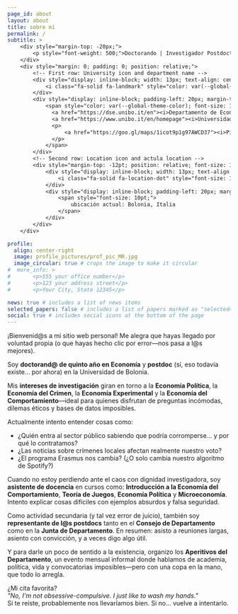```yaml
---
page_id: about
layout: about
title: sobre mí
permalink: /
subtitle: >
    <div style="margin-top: -20px;">
        <p style="font-weight: 500;">Doctorando | Investigador Postdoctoral | Asistente&nbsp;de&nbsp;Docencia</p>
    </div>
    <div style="margin: 0; padding: 0; position: relative;">
        <!-- First row: University icon and department name -->
        <div style="display: inline-block; width: 13px; text-align: center; position: absolute; top: 0; margin-top: -10pt; line-height: 14pt;">
            <i class="fa-solid fa-landmark" style="color: var(--global-theme-color); font-size: 10pt;"></i>
        </div>
        <div style="display: inline-block; padding-left: 20px; margin-top: -10pt; line-height: 14pt;">
            <span style="color: var(--global-theme-color); font-size: 10pt;">
              <a href="https://dse.unibo.it/en"><i>Departamento de Economía,</i></a>
              <a href="https://www.unibo.it/en/homepage"><i>Universidad&nbsp;de&nbsp;Bolonia</i></a>
              <p>
                  <a href="https://goo.gl/maps/1icot9p1g97AWCD37"><i>Piazza Scaravilli 2, 40126, Bologna</i></a>
              </p>
            </span>
        </div>
        <!-- Second row: Location icon and actula location -->
        <div style="margin-top: -12pt; position: relative; font-size: 10pt; margin-bottom: 15px; line-height: 14pt;">
            <div style="display: inline-block; width: 13px; text-align: center; position: absolute; top: 0; line-height: 14pt;">
                <i class="fa-solid fa-location-dot" style="font-size: 10pt;"></i>
            </div>
            <div style="display: inline-block; padding-left: 20px; margin-top: -12pt; line-height: 14pt;">
                <span style="font-size: 10pt;">
                    ubicación actual: Bolonia, Italia
                </span>
            </div>
        </div>
    </div>

profile:
  align: center-right
  image: profile_pictures/prof_pic_MR.jpg
  image_circular: true # crops the image to make it circular
#  more_info: >
#       <p>555 your office number</p>
#       <p>123 your address street</p>
#       <p>Your City, State 12345</p>

news: true # includes a list of news items
selected_papers: false # includes a list of papers marked as "selected={true}"
social: true # includes social icons at the bottom of the page
---
```


¡Bienvenid@s a mi sitio web personal! Me alegra que hayas llegado por voluntad propia (o que hayas hecho clic por error—nos pasa a l@s mejores).

Soy <b style="color: $white-color;">doctorand@ de quinto año en Economía</b> y <b style="color: $white-color;">postdoc</b> (sí, eso todavía existe… por ahora) en la Universidad de Bolonia.

Mis <b style="color: $white-color;">intereses de investigación</b> giran en torno a la <b style="color: $white-color;">Economía Política</b>, la <b style="color: $white-color;">Economía del Crimen</b>, la <b style="color: $white-color;">Economía Experimental</b> y la <b style="color: $white-color;">Economía del Comportamiento</b>—ideal para quienes disfrutan de preguntas incómodas, dilemas éticos y bases de datos imposibles.

Actualmente intento entender cosas como:
<ul>
  <li>¿Quién entra al sector público sabiendo que podría corromperse… y por qué lo contratamos?</li>
  <li>¿Las noticias sobre crímenes locales afectan realmente nuestro voto?</li>
  <li>¿El programa Erasmus nos cambia? (¿O solo cambia nuestro algoritmo de Spotify?)</li>
</ul>

Cuando no estoy perdiendo ante el caos con dignidad investigadora, soy <b style="color: $white-color;">asistente de docencia</b> en cursos como: <b style="color: $white-color;">Introducción a la Economía del Comportamiento</b>, <b style="color: $white-color;">Teoría de Juegos</b>, <b style="color: $white-color;">Economía Política</b> y <b style="color: $white-color;">Microeconomía</b>.  
Intento explicar cosas difíciles con ejemplos absurdos y falsa seguridad.

Como actividad secundaria (y tal vez error de juicio), también soy <b style="color: $white-color;">representante de l@s postdocs</b> tanto en el <b style="color: $white-color;">Consejo de Departamento</b> como en la <b style="color: $white-color;">Junta de Departamento</b>. En resumen: asisto a reuniones largas, asiento con convicción, y a veces digo algo útil.

Y para darle un poco de sentido a la existencia, organizo los <b style="color: $white-color;">Aperitivos del Departamento</b>, un evento mensual informal donde hablamos de academia, política, vida y convocatorias imposibles—pero con una copa en la mano, que todo lo arregla.

¿Mi cita favorita?  
<i>"No, I'm not obsessive-compulsive. I just like to wash my hands."</i>  
Si te reíste, probablemente nos llevaríamos bien. Si no… vuelve a intentarlo.
